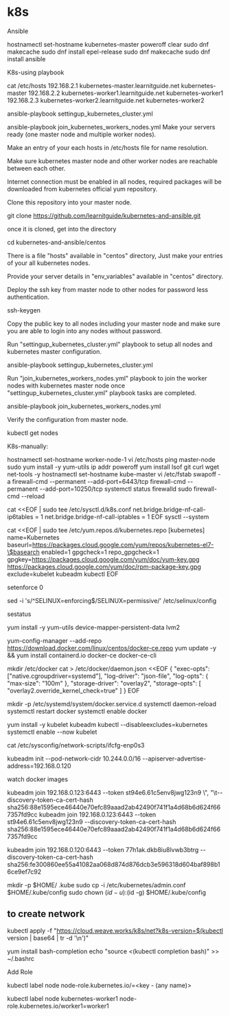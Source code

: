 # k8s

Ansible


hostnamectl set-hostname kubernetes-master
poweroff
clear
sudo dnf makecache
sudo dnf install epel-release
sudo dnf makecache
sudo dnf install ansible

K8s-using playbook


cat /etc/hosts
192.168.2.1 kubernetes-master.learnitguide.net kubernetes-master
192.168.2.2 kubernetes-worker1.learnitguide.net kubernetes-worker1
192.168.2.3 kubernetes-worker2.learnitguide.net kubernetes-worker2


ansible-playbook settingup_kubernetes_cluster.yml

ansible-playbook join_kubernetes_workers_nodes.yml
Make your servers ready (one master node and multiple worker nodes).

Make an entry of your each hosts in /etc/hosts file for name resolution.

Make sure kubernetes master node and other worker nodes are reachable between each other.

Internet connection must be enabled in all nodes, required packages will be downloaded from kubernetes official yum repository.

Clone this repository into your master node.

git clone https://github.com/learnitguide/kubernetes-and-ansible.git

once it is cloned, get into the directory

cd kubernetes-and-ansible/centos

There is a file "hosts" available in "centos" directory, Just make your entries of your all kubernetes nodes.

Provide your server details in "env_variables" available in "centos" directory.

Deploy the ssh key from master node to other nodes for password less authentication.

ssh-keygen

Copy the public key to all nodes including your master node and make sure you are able to login into any nodes without password.

Run "settingup_kubernetes_cluster.yml" playbook to setup all nodes and kubernetes master configuration.

ansible-playbook settingup_kubernetes_cluster.yml

Run "join_kubernetes_workers_nodes.yml" playbook to join the worker nodes with kubernetes master node once "settingup_kubernetes_cluster.yml" playbook tasks are completed.

ansible-playbook join_kubernetes_workers_nodes.yml

Verify the configuration from master node.

kubectl get nodes



K8s-manually:


hostnamectl set-hostname worker-node-1
vi /etc/hosts
ping master-node
sudo yum install -y yum-utils
ip addr
poweroff
yum install lsof git curl wget net-tools -y
hostnamectl set-hostname kube-master
vi /etc/fstab
swapoff -a
firewall-cmd --permanent --add-port=6443/tcp
firewall-cmd --permanent --add-port=10250/tcp
systemctl status firewalld
sudo firewall-cmd --reload


cat <<EOF | sudo tee /etc/sysctl.d/k8s.conf 
net.bridge.bridge-nf-call-ip6tables = 1 
net.bridge.bridge-nf-call-iptables = 1 
EOF
sysctl --system


cat <<EOF | sudo tee /etc/yum.repos.d/kubernetes.repo 
[kubernetes] 
name=Kubernetes 
baseurl=https://packages.cloud.google.com/yum/repos/kubernetes-el7-\$basearch 
enabled=1 
gpgcheck=1 
repo_gpgcheck=1 
gpgkey=https://packages.cloud.google.com/yum/doc/yum-key.gpg https://packages.cloud.google.com/yum/doc/rpm-package-key.gpg 
exclude=kubelet kubeadm kubectl 
EOF


setenforce 0 

sed -i 's/^SELINUX=enforcing$/SELINUX=permissive/' /etc/selinux/config

sestatus

yum install -y yum-utils device-mapper-persistent-data lvm2

yum-config-manager --add-repo https://download.docker.com/linux/centos/docker-ce.repo 
yum update -y && yum install containerd.io docker-ce docker-ce-cli


mkdir /etc/docker 
cat > /etc/docker/daemon.json <<EOF 
{ 
  "exec-opts": ["native.cgroupdriver=systemd"], 
  "log-driver": "json-file", 
  "log-opts": { 
    "max-size": "100m" 
  }, 
  "storage-driver": "overlay2", 
  "storage-opts": [ 
    "overlay2.override_kernel_check=true" 
  ] 
} 
EOF


mkdir -p /etc/systemd/system/docker.service.d 
systemctl daemon-reload 
systemctl restart docker 
systemctl enable docker


yum install -y kubelet kubeadm kubectl --disableexcludes=kubernetes 
systemctl enable --now kubelet

cat /etc/sysconfig/network-scripts/ifcfg-enp0s3


kubeadm init --pod-network-cidr 10.244.0.0/16 --apiserver-advertise-address=192.168.0.120

watch docker images



kubeadm join 192.168.0.123:6443 --token st94e6.61c5env8jwg123n9 \\", "\t--discovery-token-ca-cert-hash sha256:88e1595ece46440e70efc89aaad2ab42490f741f1a4d68b6d624f667357fd9cc
kubeadm join 192.168.0.123:6443 --token st94e6.61c5env8jwg123n9 --discovery-token-ca-cert-hash sha256:88e1595ece46440e70efc89aaad2ab42490f741f1a4d68b6d624f667357fd9cc





kubeadm join 192.168.0.120:6443 --token 77h1ak.dkb8iu8lvwb3btrg --discovery-token-ca-cert-hash sha256:fe300860ee55a41082aa068d874d876dcb3e596318d604baf898b16ce9ef7c92


mkdir -p $HOME/ .kube
sudo cp -i /etc/kubernetes/admin.conf $HOME/.kube/config
sudo chown $(id -u):$(id -g) $HOME/.kube/config

## to create network
kubectl apply -f "https://cloud.weave.works/k8s/net?k8s-version=$(kubectl version | base64 | tr -d '\n')"


yum install bash-completion 
echo "source <(kubectl completion bash)" >> ~/.bashrc

Add Role

kubectl label node <node name> node-role.kubernetes.io/<role name>=<key - (any name)>

kubectl label node kubernetes-worker1 node-role.kubernetes.io/worker1=worker1
